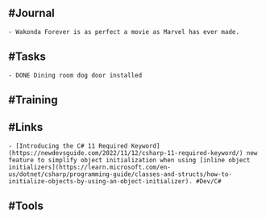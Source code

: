 ## #Journal
	- Wakonda Forever is as perfect a movie as Marvel has ever made.
## #Tasks
	- DONE Dining room dog door installed
## #Training
## #Links
	- [Introducing the C# 11 Required Keyword](https://newdevsguide.com/2022/11/12/csharp-11-required-keyword/) new feature to simplify object initialization when using [inline object initializers](https://learn.microsoft.com/en-us/dotnet/csharp/programming-guide/classes-and-structs/how-to-initialize-objects-by-using-an-object-initializer). #Dev/C#
## #Tools